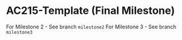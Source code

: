 AC215-Template (Final Milestone)
==============================

For Milestone 2 - See branch `milestone2`
For Milestone 3 - See branch `milestone3`
